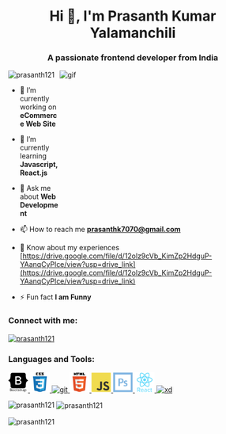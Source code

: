 <h1 align="center">Hi 👋, I'm Prasanth Kumar Yalamanchili</h1>
<h3 align="center">A passionate frontend developer from India</h3>
 <img align="right" alt="gif" src='https://media.tenor.com/NOYF3f82b_gAAAAC/programmer.gif' width="400" height="300" />
<p align="left"> <img src="https://komarev.com/ghpvc/?username=prasanth121&label=Profile%20views&color=0e75b6&style=flat" alt="prasanth121" /> </p>

- 🔭 I’m currently working on **eCommerce Web Site**

- 🌱 I’m currently learning **Javascript, React.js**

- 💬 Ask me about **Web Development**

- 📫 How to reach me **prasanthk7070@gmail.com**

- 📄 Know about my experiences [https://drive.google.com/file/d/12olz9cVb_KimZp2HdguP-YAanqCyPlce/view?usp=drive_link](https://drive.google.com/file/d/12olz9cVb_KimZp2HdguP-YAanqCyPlce/view?usp=drive_link)

- ⚡ Fun fact **I am Funny**

<h3 align="left">Connect with me:</h3>
<p align="left">
<a href="https://linkedin.com/in/prasanth121" target="blank"><img align="center" src="https://raw.githubusercontent.com/rahuldkjain/github-profile-readme-generator/master/src/images/icons/Social/linked-in-alt.svg" alt="prasanth121" height="30" width="40" /></a>
</p>

<h3 align="left">Languages and Tools:</h3>
<p align="left"> <a href="https://getbootstrap.com" target="_blank" rel="noreferrer"> <img src="https://raw.githubusercontent.com/devicons/devicon/master/icons/bootstrap/bootstrap-plain-wordmark.svg" alt="bootstrap" width="40" height="40"/> </a> <a href="https://www.w3schools.com/css/" target="_blank" rel="noreferrer"> <img src="https://raw.githubusercontent.com/devicons/devicon/master/icons/css3/css3-original-wordmark.svg" alt="css3" width="40" height="40"/> </a> <a href="https://git-scm.com/" target="_blank" rel="noreferrer"> <img src="https://www.vectorlogo.zone/logos/git-scm/git-scm-icon.svg" alt="git" width="40" height="40"/> </a> <a href="https://www.w3.org/html/" target="_blank" rel="noreferrer"> <img src="https://raw.githubusercontent.com/devicons/devicon/master/icons/html5/html5-original-wordmark.svg" alt="html5" width="40" height="40"/> </a> <a href="https://developer.mozilla.org/en-US/docs/Web/JavaScript" target="_blank" rel="noreferrer"> <img src="https://raw.githubusercontent.com/devicons/devicon/master/icons/javascript/javascript-original.svg" alt="javascript" width="40" height="40"/> </a> <a href="https://www.photoshop.com/en" target="_blank" rel="noreferrer"> <img src="https://raw.githubusercontent.com/devicons/devicon/master/icons/photoshop/photoshop-line.svg" alt="photoshop" width="40" height="40"/> </a> <a href="https://reactjs.org/" target="_blank" rel="noreferrer"> <img src="https://raw.githubusercontent.com/devicons/devicon/master/icons/react/react-original-wordmark.svg" alt="react" width="40" height="40"/> </a> <a href="https://www.adobe.com/products/xd.html" target="_blank" rel="noreferrer"> <img src="https://cdn.worldvectorlogo.com/logos/adobe-xd.svg" alt="xd" width="40" height="40"/> </a> </p>

<p><img align="left" src="https://github-readme-stats.vercel.app/api/top-langs?username=prasanth121&show_icons=true&locale=en&layout=compact" alt="prasanth121" /></p>

<p>&nbsp;<img align="center" src="https://github-readme-stats.vercel.app/api?username=prasanth121&show_icons=true&locale=en" alt="prasanth121" /></p>

<p><img align="center" src="https://github-readme-streak-stats.herokuapp.com/?user=prasanth121&" alt="prasanth121" /></p>
